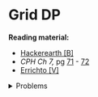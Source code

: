 # Grid DP

**Reading material:**
* [Hackerearth [B]](https://www.hackerearth.com/practice/notes/dynamic-programming-problems-involving-grids/)
* *CPH Ch 7,* pg [71](https://cses.fi/book/book.pdf#page=81) - [72](https://cses.fi/book/book.pdf#page=82)
* [Errichto [V]](https://www.youtube.com/watch?v=NL12nchRoUE)

<details>
<summary>Problems</summary>
<ul>
    <li><a href="https://atcoder.jp/contests/dp/tasks/dp_h">AtCoder DP H</a></li>
    <li><a href="https://cses.fi/problemset/task/1638">CSES Grid Paths</a></li>
    <li><a href="https://leetcode.com/problems/minimum-path-sum/">LeetCode Minimum Path Sum</a></li>
</ul>
</details>